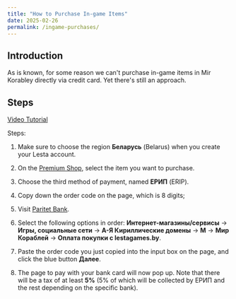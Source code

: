 ```yaml
---
title: "How to Purchase In-game Items"
date: 2025-02-26
permalink: /ingame-purchases/
---
```


## Introduction

As is known, for some reason we can't purchase in-game items in Mir Korabley directly via credit card. Yet there's still an approach.

## Steps

[Video Tutorial](https://www.youtube.com/watch?v=pkWIs8lE5xc)

Steps:

1. Make sure to choose the region **Беларусь** (Belarus) when you create your Lesta account.

2. On the [Premium Shop](https://lestagames.by/shop/wows/), select the item you want to purchase.

3. Choose the third method of payment, named **ЕРИП** (ERIP).

4. Copy down the order code on the page, which is 8 digits;

5. Visit [Paritet Bank](https://erip.paritetbank.by/).

6. Select the following options in order: **Интернет-магазины/сервисы** → **Игры, социальные сети** → **А-Я Кириллические домены** → **М** → **Мир Кораблей** → **Оплата покупки с lestagames.by**.

7. Paste the order code you just copied into the input box on the page, and click the blue button **Далее**.

8. The page to pay with your bank card will now pop up. Note that there will be a tax of at least **5%** (5% of which will be collected by ЕРИП and the rest depending on the specific bank).